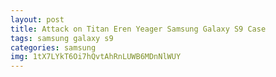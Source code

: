 ```yaml
---
layout: post
title: Attack on Titan Eren Yeager Samsung Galaxy S9 Case
tags: samsung galaxy s9
categories: samsung
img: 1tX7LYkT6Oi7hQvtAhRnLUWB6MDnNlWUY
---
```

